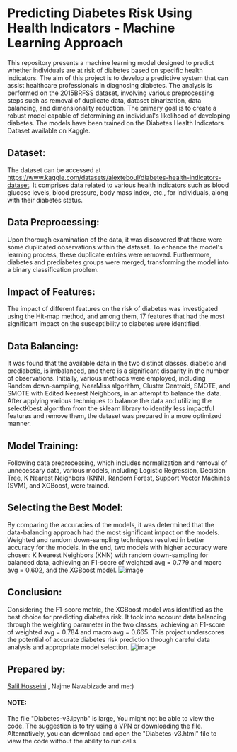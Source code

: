 # Predicting Diabetes Risk Using Health Indicators - Machine Learning Approach
This repository presents a machine learning model designed to predict whether individuals are at risk of diabetes based on specific health indicators. The aim of this project is to develop a predictive system that can assist healthcare professionals in diagnosing diabetes. The analysis is performed on the 2015BRFSS dataset, involving various preprocessing steps such as removal of duplicate data, dataset binarization, data balancing, and dimensionality reduction. The primary goal is to create a robust model capable of determining an individual's likelihood of developing diabetes. The models have been trained on the Diabetes Health Indicators Dataset available on Kaggle.
## Dataset:
The dataset can be accessed at https://www.kaggle.com/datasets/alexteboul/diabetes-health-indicators-dataset. It comprises data related to various health indicators such as blood glucose levels, blood pressure, body mass index, etc., for individuals, along with their diabetes status.
## Data Preprocessing:
Upon thorough examination of the data, it was discovered that there were some duplicated observations within the dataset. To enhance the model's learning process, these duplicate entries were removed. Furthermore, diabetes and prediabetes groups were merged, transforming the model into a binary classification problem.
## Impact of Features:
The impact of different features on the risk of diabetes was investigated using the Hit-map method, and among them, 17 features that had the most significant impact on the susceptibility to diabetes were identified.
## Data Balancing:
It was found that the available data in the two distinct classes, diabetic and prediabetic, is imbalanced, and there is a significant disparity in the number of observations. Initially, various methods were employed, including Random down-sampling, NearMiss algorithm, Cluster Centroid, SMOTE, and SMOTE with Edited Nearest Neighbors, in an attempt to balance the data.
After applying various techniques to balance the data and utilizing the selectKbest algorithm from the sklearn library to identify less impactful features and remove them, the dataset was prepared in a more optimized manner.
## Model Training:
Following data preprocessing, which includes normalization and removal of unnecessary data, various models, including Logistic Regression, Decision Tree, K Nearest Neighbors (KNN), Random Forest, Support Vector Machines (SVM), and XGBoost, were trained.
## Selecting the Best Model:
By comparing the accuracies of the models, it was determined that the data-balancing approach had the most significant impact on the models. Weighted and random down-sampling techniques resulted in better accuracy for the models.
In the end, two models with higher accuracy were chosen: K Nearest Neighbors (KNN) with random down-sampling for balanced data, achieving an F1-score of weighted avg = 0.779 and macro avg = 0.602, and the XGBoost model.
![image](https://github.com/HivaAbolhadizade/PredictingDiabetesClassfication/assets/96919633/6849caa2-5324-46b1-a22d-3e9a86e6d337)

## Conclusion:
Considering the F1-score metric, the XGBoost model was identified as the best choice for predicting diabetes risk. It took into account data balancing through the weighting parameter in the two classes, achieving an F1-score of weighted avg = 0.784 and macro avg = 0.665. This project underscores the potential of accurate diabetes risk prediction through careful data analysis and appropriate model selection.
![image](https://github.com/HivaAbolhadizade/PredictingDiabetesClassfication/assets/96919633/d06834ff-253a-4c33-b233-2495aff41924)

## Prepared by:
[Salil Hosseini](https://github.com/SalilHosseini)
 , 
Najme Navabizade
and me:)

#### NOTE:
The file "Diabetes-v3.ipynb" is large, You might not be able to view the code. The suggestion is to try using a VPN or downloading the file. Alternatively, you can download and open the "Diabetes-v3.html" file to view the code without the ability to run cells.
